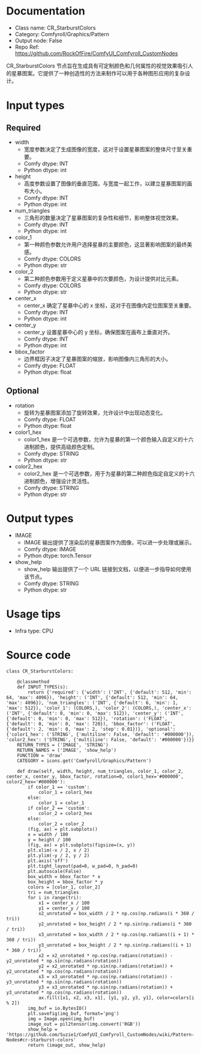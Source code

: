 # Documentation
- Class name: CR_StarburstColors
- Category: Comfyroll/Graphics/Pattern
- Output node: False
- Repo Ref: https://github.com/RockOfFire/ComfyUI_Comfyroll_CustomNodes

CR_StarburstColors 节点旨在生成具有可定制颜色和几何属性的视觉效果吸引人的星暴图案。它提供了一种创造性的方法来制作可以用于各种图形应用的复杂设计。

# Input types
## Required
- width
    - 宽度参数决定了生成图像的宽度，这对于设置星暴图案的整体尺寸至关重要。
    - Comfy dtype: INT
    - Python dtype: int
- height
    - 高度参数设置了图像的垂直范围，与宽度一起工作，以建立星暴图案的画布大小。
    - Comfy dtype: INT
    - Python dtype: int
- num_triangles
    - 三角形的数量决定了星暴图案的复杂性和细节，影响整体视觉效果。
    - Comfy dtype: INT
    - Python dtype: int
- color_1
    - 第一种颜色参数允许用户选择星暴的主要颜色，这显著影响图案的最终美感。
    - Comfy dtype: COLORS
    - Python dtype: str
- color_2
    - 第二种颜色参数用于定义星暴中的次要颜色，为设计提供对比元素。
    - Comfy dtype: COLORS
    - Python dtype: str
- center_x
    - center_x 确定了星暴中心的 x 坐标，这对于在图像内定位图案至关重要。
    - Comfy dtype: INT
    - Python dtype: int
- center_y
    - center_y 设置星暴中心的 y 坐标，确保图案在画布上垂直对齐。
    - Comfy dtype: INT
    - Python dtype: int
- bbox_factor
    - 边界框因子决定了星暴图案的缩放，影响图像内三角形的大小。
    - Comfy dtype: FLOAT
    - Python dtype: float
## Optional
- rotation
    - 旋转为星暴图案添加了旋转效果，允许设计中出现动态变化。
    - Comfy dtype: FLOAT
    - Python dtype: float
- color1_hex
    - color1_hex 是一个可选参数，允许为星暴的第一个颜色输入自定义的十六进制颜色，提供高级颜色定制。
    - Comfy dtype: STRING
    - Python dtype: str
- color2_hex
    - color2_hex 是一个可选参数，用于为星暴的第二种颜色指定自定义的十六进制颜色，增强设计灵活性。
    - Comfy dtype: STRING
    - Python dtype: str

# Output types
- IMAGE
    - IMAGE 输出提供了渲染后的星暴图案作为图像，可以进一步处理或展示。
    - Comfy dtype: IMAGE
    - Python dtype: torch.Tensor
- show_help
    - show_help 输出提供了一个 URL 链接到文档，以便进一步指导如何使用该节点。
    - Comfy dtype: STRING
    - Python dtype: str

# Usage tips
- Infra type: CPU

# Source code
```
class CR_StarburstColors:

    @classmethod
    def INPUT_TYPES(s):
        return {'required': {'width': ('INT', {'default': 512, 'min': 64, 'max': 4096}), 'height': ('INT', {'default': 512, 'min': 64, 'max': 4096}), 'num_triangles': ('INT', {'default': 6, 'min': 1, 'max': 512}), 'color_1': (COLORS,), 'color_2': (COLORS,), 'center_x': ('INT', {'default': 0, 'min': 0, 'max': 512}), 'center_y': ('INT', {'default': 0, 'min': 0, 'max': 512}), 'rotation': ('FLOAT', {'default': 0, 'min': 0, 'max': 720}), 'bbox_factor': ('FLOAT', {'default': 2, 'min': 0, 'max': 2, 'step': 0.01})}, 'optional': {'color1_hex': ('STRING', {'multiline': False, 'default': '#000000'}), 'color2_hex': ('STRING', {'multiline': False, 'default': '#000000'})}}
    RETURN_TYPES = ('IMAGE', 'STRING')
    RETURN_NAMES = ('IMAGE', 'show_help')
    FUNCTION = 'draw'
    CATEGORY = icons.get('Comfyroll/Graphics/Pattern')

    def draw(self, width, height, num_triangles, color_1, color_2, center_x, center_y, bbox_factor, rotation=0, color1_hex='#000000', color2_hex='#000000'):
        if color_1 == 'custom':
            color_1 = color1_hex
        else:
            color_1 = color_1
        if color_2 == 'custom':
            color_2 = color2_hex
        else:
            color_2 = color_2
        (fig, ax) = plt.subplots()
        x = width / 100
        y = height / 100
        (fig, ax) = plt.subplots(figsize=(x, y))
        plt.xlim(-x / 2, x / 2)
        plt.ylim(-y / 2, y / 2)
        plt.axis('off')
        plt.tight_layout(pad=0, w_pad=0, h_pad=0)
        plt.autoscale(False)
        box_width = bbox_factor * x
        box_height = bbox_factor * y
        colors = [color_1, color_2]
        tri = num_triangles
        for i in range(tri):
            x1 = center_x / 100
            y1 = center_y / 100
            x2_unrotated = box_width / 2 * np.cos(np.radians(i * 360 / tri))
            y2_unrotated = box_height / 2 * np.sin(np.radians(i * 360 / tri))
            x3_unrotated = box_width / 2 * np.cos(np.radians((i + 1) * 360 / tri))
            y3_unrotated = box_height / 2 * np.sin(np.radians((i + 1) * 360 / tri))
            x2 = x2_unrotated * np.cos(np.radians(rotation)) - y2_unrotated * np.sin(np.radians(rotation))
            y2 = x2_unrotated * np.sin(np.radians(rotation)) + y2_unrotated * np.cos(np.radians(rotation))
            x3 = x3_unrotated * np.cos(np.radians(rotation)) - y3_unrotated * np.sin(np.radians(rotation))
            y3 = x3_unrotated * np.sin(np.radians(rotation)) + y3_unrotated * np.cos(np.radians(rotation))
            ax.fill([x1, x2, x3, x1], [y1, y2, y3, y1], color=colors[i % 2])
        img_buf = io.BytesIO()
        plt.savefig(img_buf, format='png')
        img = Image.open(img_buf)
        image_out = pil2tensor(img.convert('RGB'))
        show_help = 'https://github.com/Suzie1/ComfyUI_Comfyroll_CustomNodes/wiki/Pattern-Nodes#cr-starburst-colors'
        return (image_out, show_help)
```
